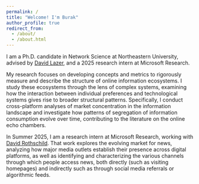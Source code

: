 ```yaml
---
permalink: /
title: "Welcome! I'm Burak"
author_profile: true
redirect_from: 
  - /about/
  - /about.html
---
```


I am a Ph.D. candidate in Network Science at Northeastern University, advised by [David Lazer](https://www.lazerlab.net/people/david-lazer), and a 2025 research intern at Microsoft Research.

My  research focuses on developing concepts and metrics to rigorously measure and describe the structure of online information ecosystems. I study these ecosystems through the lens of complex systems, examining how the interaction between individual preferences and technological systems gives rise to broader structural patterns. Specifically, I conduct cross-platform analyses of market concentration in the information landscape and investigate how patterns of segregation of information consumption evolve over time, contributing to the literature on the online echo chambers.

In Summer 2025, I am a research intern at Microsoft Research, working with [David Rothschild](https://researchdmr.com/). That work explores the evolving market for news, analyzing how major media outlets establish their presence across digital platforms, as well as identifying and characterizing the various channels through which people access news, both directly (such as visiting homepages) and indirectly such as through social media referrals or algorithmic feeds.
